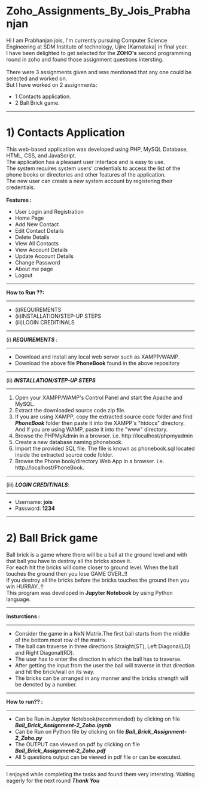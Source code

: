 # Zoho_Assignments_By_Jois_Prabhanjan

Hi I am Prabhanjan jois, I'm currently pursuing Computer Science Engineering at SDM Institute of technology, Ujire [Karnataka] in final year.\
I have been delighted to get selected for the <b>ZOHO's</b> second programming round in zoho and found those assignment questions intersting.\
\
There were 3 assignments given and was mentioned that any one could be selected and worked on.\
But I have worked on 2 assignments:
* 1 Contacts application.
* 2 Ball Brick game.

*******************************************************************************
# <b>1) Contacts Application</b>

This web-based application was developed using PHP, MySQL Database, HTML, CSS, and JavaScript. \
The application has a pleasant user interface and is easy to use. \
The system requires system users' credentials to access the list of the phone books or directories and other features of the application.\
The new user can create a new system account by registering their credentials.
\
\
<b>Features :</b>
* User Login and Registration
* Home Page
* Add New Contact
* Edit Contact Details
* Delete Details
* View All Contacts
* View Account Details
* Update Account Details
* Change Password
* About me page
* Logout


********************************************************************************
<b>How to Run ??:</b>
********************************************************************************
* (i)REQUIREMENTS
* (ii)INSTALLATION/STEP-UP STEPS
* (iii)LOGIN CREDITINALS

*******************************************************************************
(i) <b>_REQUIREMENTS_</b> :
*******************************************************************************
* Download and Install any local web server such as XAMPP/WAMP.
* Download the above file <b>PhoneBook</b> found in the above repository

*******************************************************************************
(ii) <b>_INSTALLATION/STEP-UP STEPS_</b>
*******************************************************************************

1) Open your XAMPP/WAMP's Control Panel and start the Apache and MySQL.
2) Extract the downloaded source code zip file.
3) If you are using XAMPP, copy the extracted source code folder and find <b>_PhoneBook_</b> folder then paste it into the XAMPP's "htdocs" directory. And If you are using WAMP, paste it into the "www" directory.
4) Browse the PHPMyAdmin in a browser. i.e. http://localhost/phpmyadmin
5) Create a new database naming phonebook.
6) Import the provided SQL file. The file is known as phonebook.sql located inside the extracted source code folder.
7) Browse the Phone book/directory Web App in a browser. i.e. http://localhost/PhoneBook.

*******************************************************************************
(iii) <b>_LOGIN CREDITINALS_</b>:
*******************************************************************************
* Username: <b>jois</b>
* Password: <b>1234</b>

*******************************************************************************
# <b>2) Ball Brick game</b>

Ball brick is a game where there will be a ball at the ground level and with that ball you have to destroy all the bricks above it.\
For each hit the bricks will come closer to ground level. When the ball touches the ground then you lose GAME OVER..!!\
If you destroy all the bricks before the bricks touches the ground then you win HURRAY..!!\
This program was developed in <b>Jupyter Notebook</b> by using Python language.
*******************************************************************************
<b> Insturctions :</b>
*******************************************************************************
* Consider the game in a NxN Matrix.The first ball starts from the middle of the bottom most row of the matrix.
* The ball can traverse in three directions.Straight(ST), Left Diagonal(LD) and Right Diagonal(RD).
* The user has to enter the direction in which the ball has to traverse.
* After getting the input from the user the ball will traverse in that direction and hit the brick/wall on its way.
* The bricks can be arranged in any manner and the bricks strength will be denoted by a number.

********************************************************************************
<b> How to run?? :</b>
********************************************************************************
* Can be Run in Jupyter Notebook(recommended) by clicking on file <b>_Ball_Brick_Assignment-2_Zoho.ipynb_</b>
* Can be Run on Python file by clicking on file <b>_Ball_Brick_Assignment-2_Zoho.py_</b>
* The OUTPUT can viewed on pdf by clicking on file <b>_Ball_Brick_Assignment-2_Zoho.pdf_</b>
* All 5 questions output can be viewed in pdf file or can be executed.

*********************************************************************************
I enjoyed while completing the tasks and found them very intersting. Waiting eagerly for the next round <b> _Thank You_ </b>


